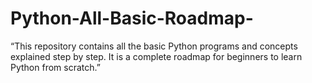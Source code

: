 # Python-All-Basic-Roadmap-
“This repository contains all the basic Python programs and concepts explained step by step. It is a complete roadmap for beginners to learn Python from scratch.”
